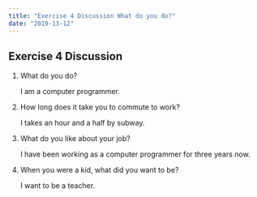 ```yaml
---
title: "Exercise 4 Discussion What do you do?"
date: "2019-13-12"
---
```


## Exercise 4 Discussion

1. What do you do?

   I am a computer programmer.

2. How long does it take you to commute to work?

   I takes an hour and a half by subway.

3. What do you like about your job?

   I have been working as a computer programmer for three years now.

4. When you were a kid, what did you want to be?

   I want to be a teacher.

